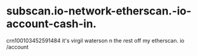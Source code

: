 # subscan.io-network-etherscan.-io-account-cash-in.
crn100103452591484  it's virgil waterson  n the rest off my etherscan. io /account 
